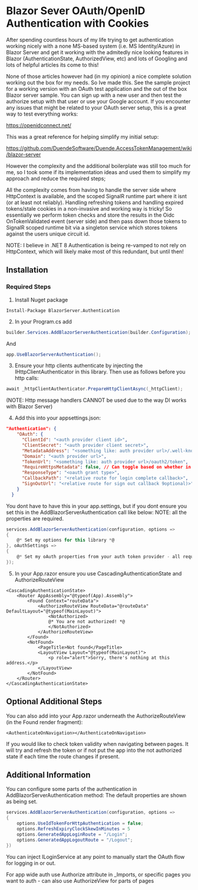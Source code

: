# Blazor Sever OAuth/OpenID Authentication with Cookies
After spending countless hours of my life trying to get authentication working nicely with a none MS-based system (i.e. MS Identity/Azure) in Blazor Server and get it working with the admitedly nice looking features in Blazor (AuthenticationState, AuthorizedView, etc) and lots of Googling and lots of helpful articles its come to this!

None of those articles however had (in my opinion) a nice complete solution working out the box for my needs. So Ive made this. See the sample project for a working version with an OAuth test application and the out of the box Blazor server sample. You can sign up with a new user and then test the authorize setup with that user or use your Google account.
If you encounter any issues that might be related to your OAuth server setup, this is a great way to test everything works:

https://openidconnect.net/

This was a great reference for helping simplify my initial setup:

https://github.com/DuendeSoftware/Duende.AccessTokenManagement/wiki/blazor-server

However the complexity and the additional boilerplate was still too much for me, so I took some if its implementation ideas and used them to simplify my approach and reduce the required steps;

All the complexity comes from having to handle the server side where HttpContext is available, and the scoped SignalR runtime part where it isnt (or at least not reliably). Handling refreshing tokens and handling expired tokens/stale cookies in a non-invasive and working way is tricky!
So essentially we perform token checks and store the results in the Oidc OnTokenValidated event (server side) and then pass down those tokens to SignalR scoped runtime bit via a singleton service which stores tokens against the users unique circuit id.

NOTE: I believe in .NET 8 Authentication is being re-vamped to not rely on HttpContext, which will likely make most
of this redundant, but until then!

## Installation

### Required Steps
1. Install Nuget package
```
Install-Package BlazorServer.Authentication
```

2. In your Program.cs add
```cs
builder.Services.AddBlazorServerAuthentication(builder.Configuration);
```
And
```cs
app.UseBlazorServerAuthentication();
```

3. Ensure your http clients authenticate by injecting the IHttpClientAuthenticator in this library.
Then use as follows before you http calls:
```cs
await _httpClientAuthenticator.PrepareHttpClientAsync(_httpClient);
```
(NOTE: Http message handlers CANNOT be used due to the way DI works with Blazor Server)

4. Add this into your appsettings.json:
```json
"Authentication": {
    "OAuth": {
      "ClientId": "<auth provider client id>",
      "ClientSecret": "<auth provider client secret>",
      "MetadataAddress": "<something like: auth provider url>/.well-known/openid-configuration",
      "Domain": "<auth provider url>",
      "TokenUrl": "<something like: auth provider url>/oauth2/token",
      "RequireHttpsMetadata": false, // Can toggle based on whether in development or production
      "ResponseType": "<oauth grant type>",
      "CallbackPath": "<relative route for login complete callback>",
      "SignOutUrl": "<relative route for sign out callback 9optional)>"
    }
  }
```
You dont have to have this in your app.settings, but if you dont ensure you set this in the 
AddBlazorServerAuthentication call like below:
NOTE: all the properties are required.
```cs
services.AddBlazorServerAuthentication(configuration, options =>
{
    @* Set my options for this library *@
}, oAuthSettings =>
{
    @* Set my oAuth properties from your auth token provider - all required*@
});
```

5. In your App.razor ensure you use CascadingAuthenticationState and AuthorizeRouteView
```razor
<CascadingAuthenticationState>
    <Router AppAssembly="@typeof(App).Assembly">
        <Found Context="routeData">
            <AuthorizeRouteView RouteData="@routeData" DefaultLayout="@typeof(MainLayout)">
                <NotAuthorized>
                @* You are not authorized! *@
                </NotAuthorized>
            </AuthorizeRouteView>
        </Found>
        <NotFound>
            <PageTitle>Not found</PageTitle>
            <LayoutView Layout="@typeof(MainLayout)">
                <p role="alert">Sorry, there's nothing at this address.</p>
            </LayoutView>
        </NotFound>
    </Router>
</CascadingAuthenticationState>
```

## Optional Additional Steps
You can also add into your App.razor underneath the AuthorizeRouteView (in the Found render fragment):
```razor
<AuthenticateOnNavigation></AuthenticateOnNavigation>
```
If you would like to check token validity when navigating between pages. It will try and refresh the token
or if not put the app into the not authorized state if each time the route changes if present.

## Additional Information
You can configure some parts of the authentication in AddBlazorServerAuthentication method:
The default properties are shown as being set.
```cs
services.AddBlazorServerAuthentication(configuration, options =>
{
    options.UseIdTokenForHttpAuthentication = false;
    options.RefreshExpiryClockSkewInMinutes = 5
    options.GeneratedAppLoginRoute = "/Login";
    options.GeneratedAppLogoutRoute = "/Logout";
})
```

You can inject ILoginService at any point to manually start the OAuth flow for logging in or out.

For app wide auth use Authorize attribute in _Imports, or specific pages you want to auth - can also use AuthorizeView for parts of pages

